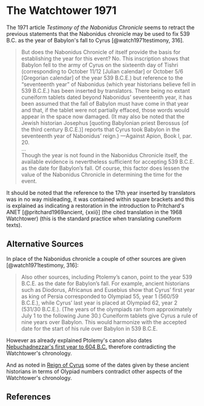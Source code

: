 # The Watchtower 1971

The 1971 article _Testimony of the Nabonidus Chronicle_ seems to retract the previous statements that the Nabonidus
chronicle may be used to fix 539 B.C. as the year of Babylon's fall to Cyrus [@watch1971testimony, 316].

> But does the Nabonidus Chronicle of itself provide the basis for establishing the year for this event? No. This 
  inscription shows that Babylon fell to the army of Cyrus on the sixteenth day of Tishri (corresponding to October 
  11/12 \[Julian calendar\] or October 5/6 \[Gregorian calendar\] of the year 539 B.C.E.) but reference to the 
  “seventeenth year” of Nabonidus (which year historians believe fell in 539 B.C.E.) has been inserted by translators. 
  There being no extant cuneiform tablets dated beyond Nabonidus’ seventeenth year, it has been assumed that the fall 
  of Babylon must have come in that year and that, if the tablet were not partially effaced, those words would appear 
  in the space now damaged. (It may also be noted that the Jewish historian Josephus \[quoting Babylonian priest 
  Berossus (of the third century B.C.E.)] reports that Cyrus took Babylon in the seventeenth year of Nabonidus’ reign.)
  —Against Apion, Book I, par. 20.
  <br>...<br>
  Though the year is not found in the Nabonidus Chronicle itself, the available evidence is nevertheless sufficient for 
  accepting 539 B.C.E. as the date for Babylon’s fall. Of course, this factor does lessen the value of the Nabonidus 
  Chronicle in determining the time for the event.

It should be noted that the reference to the 17th year inserted by translators was in no way misleading, it was 
contained within square brackets and this is explained as indicating
a restoration in the introduction to Pritchard's ANET [@pritchard1969ancient, {xxii}] (the cited translation in the 
1968 Watchtower) (this is the standard practice when translating cuneiform texts).

## Alternative Sources

In place of the Nabonidus chronicle a couple of other sources are given [@watch1971testimony, 316]:

> Also other sources, including Ptolemy’s canon, point to the year 539 B.C.E. as the date for Babylon’s fall. For 
  example, ancient historians such as Diodorus, Africanus and Eusebius show that Cyrus’ first year as king of Persia 
  corresponded to Olympiad 55, year 1 (560/59 B.C.E.), while Cyrus’ last year is placed at Olympiad 62, year 2 
  (531/30 B.C.E.). (The years of the olympiads ran from approximately July 1 to the following June 30.) Cuneiform 
  tablets give Cyrus a rule of nine years over Babylon. This would harmonize with the accepted date for the start of 
  his rule over Babylon in 539 B.C.E.

However as already explained Ptolemy's canon also dates 
[Nebuchadnezzar's first year to 604 B.C.](../../orthodox/canon.md) therefore contradicting the Watchtower's chronology.

And as noted in [Reign of Cyrus](../70_years/cyrus.md#olympiad-numbers) some of the dates given by these ancient
historians in terms of Olypiad numbers contradict other aspects of the Watchtower's chronology.

## References

